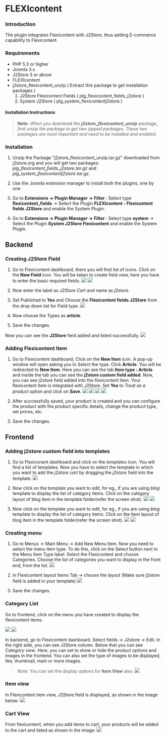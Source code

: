 # FLEXIcontent

### Introduction 

  The plugin integrates Flexicontent with J2Store, thus adding E-commerce capability to Flexicontent.

### Requirements

* PHP 5.3 or higher
* Joomla 3.x
* J2Store 3 or above
* FLEXIcontent  
* j2store_flexicontent_unzip ( Extract this package to get installation packages )
    1. J2Store Flexicontent Fields ( plg_flexicontent_fields_j2store )
    2. System J2Store ( plg_system_flexicontentj2store ) 


#### Installation Instructions 

>**Note**: *When you download the **j2store_flexicontent_unzip** package, first unzip the package to get two zipped packages. These two packages are most important and need to be installed and enabled.*

### Installation 
1. Unzip the Package "j2store_flexicontent_unzip.tar.gz" downloaded from j2store.org and you will get two packages: *plg_flexicontent_fields_j2store.tar.gz* and *plg_system_flexicontentj2store.tar.gz*.
 
2. Use the Joomla extension manager to install both the plugins, one by one. 
3. Go to **Extensions -> Plugin Manager -> Filter** : Select type **flexicontent_fields** -> Select the Plugin **FLEXIcontent - Flexicontent fields J2Store** and enable the System Plugin.

4. Go to **Extensions -> Plugin Manager -> Filter** : Select type **system** -> Select the Plugin **System J2Store Flexicontent** and enable the System Plugin.

## Backend 
### Creating J2Store Field 
1. Go to Flexicontent dashboard, there you will find list of icons. Click on the **New Field** icon. You will be taken to create field view, here you have to enter the basic required fields.
![](fc-step-1.png)
![](fc-step-3.png)

2. Now enter the label as *J2Store Cart* and name as *j2store*.

3. Set Published to **Yes** and Choose the **Flexicontent fields J2Store** from the drop down list for Field type.
![](fc-step-4.png)

4. Now choose the Types as **article**.

5. Save the changes.

Now you can see the **J2Store** field added and listed successfully.
![](fc-fields-list-new.png)
### Adding Flexicontent Item

1. Go to Flexicontent dashboard, Click on the **New Item** icon. A pop-up window will open asking you to Select the type. Click **Article**. You will be redirected to **New Item**. Here you can see the tab **Item type : Article** and inside the tab you can see the **j2store custom field added**. Now, you can see j2store field added into the flexicontent item. Your flexicontent item is integrated with J2Store. Set **Yes** to *Treat as a product* option and click on **Save**.
![](fc-item-create-new.png)
![](fc-create-item-article.png)
![](fc-create-new-item1.png)
![](fc_item_after_save.png)

2. After successfully saved, your product is created and you can configure the product with the product specific details, change the product type, set prices, etc.

3. Save the changes.

## Frontend

### Adding j2store custom field into templates

1. Go to Flexiconent dashboard and click on the *templates* icon. You will find a list of templates. Now you have to select the template in which you want to add the *j2store cart* by dragging the *j2store* field into the template.
![](templates_list.png)

2. Now click on the template you want to edit, for eg., if you are using *blog* template to display the list of category items. Click on the category layout of blog item in the template folder(refer the screen shot).
![](catagory_blog_before_drag_.png)
![](category_blog_edit_after_drag.png)

3. Now click on the template you want to edit, for eg., if you are using *blog* template to display the list of category items. Click on the Item layout of blog item in the template folder(refer the screen shot).
![](item_view_before_j2store_drag.png)
![](item_view_after_j2store_drag.png)


### Creating menu 

1. Go to Menus -> Main Menu -> Add New Menu Item. Now you need to select the menu item type. To do this, click on the Select button next to the Menu Item Type label. Select the Flexicontent and choose Categories. Choose the list of categories you want to display in the front end, from the list.
![](shop_menu.png)

2. In Flexicontent layout Items Tab -> choose the layout (Make sure j2store field is added in your template) 
![](shop_menu-a.png)

3. Save the changes.

### Category List 

Go to frontend, click on the menu you have created to display the flexicontent items.

![](fc-fe-cv-w-options.png)
![](fc-fe-cv-wo-options.png)

In backend, go to Flexicontent dashboard. Select fields -> J2store -> Edit. In the right side, you can see J2Store column. Below that you can see *Category view*. Here, you can set to show or hide the product options and images in the frontend. You can also set the type of images to be displayed, like, thumbnail, main or more images. 

>Note: You can set the display options for **Item View** also.
![](fc-step-5.png)

### Item view 
In Flexicontent item view, J2Store field is displayed, as shown in the image below:
![](fc_item_detail_view.png)


### Cart View

From flexicontent, when you add items to cart, your products will be added to the cart and listed as shown in the image:
![](item_cart.png)





